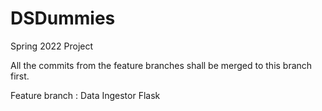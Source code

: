 # DSDummies
Spring 2022 Project

All the commits from the feature branches shall be merged to this branch first.

Feature branch : Data Ingestor Flask
